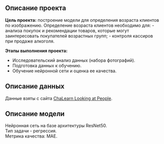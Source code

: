 ## Описание проекта  
**Цель проекта:** построение модели для определения возраста клиентов по изображению. Определение возраста клиентов необходимо для:
    - анализа покупок и рекомендации товаров, которые могут заинтересовать покупателей возрастных групп;
    - контроля кассиров при продаже алкоголя.

**Этапы выполнения проекта:**
  - Исследовательский анализ данных (набора фотографий).
  - Подготовка данных к обучению.
  - Обучение нейронной сети и оценка ее качества.

## Описание данных
Данные взяты с сайта [ChaLearn Looking at People](https://chalearnlap.cvc.uab.cat/dataset/26/description/).

## Описание модели
Нейронная сеть на базе архитектуры ResNet50.  
Тип задачи - регрессия.  
Метрика качества: MAE.
